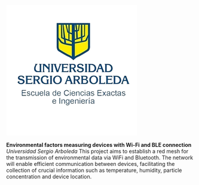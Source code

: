 ![alt text](https://github.com/CodeNoo6/ESP32MeshEnvMonitor/blob/master/Images/UniversidadLogo.png?raw=true)

**Environmental factors measuring devices with Wi-Fi and BLE connection**
_Universidad Sergio Arboleda_
This project aims to establish a red mesh for the transmission of environmental data via WiFi and Bluetooth. The network will enable efficient communication between devices, facilitating the collection of crucial information such as temperature, humidity, particle concentration and device location.